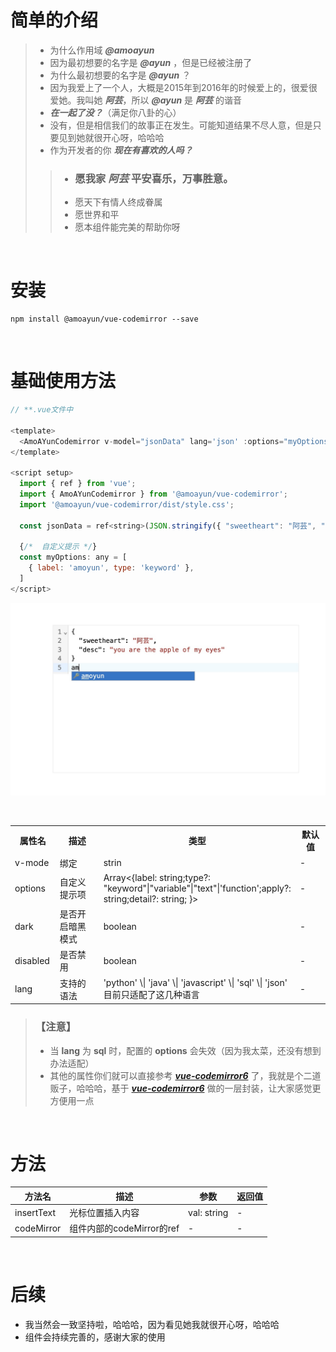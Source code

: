 # 简单的介绍

> - 为什么作用域 ***@amoayun***  
> - 因为最初想要的名字是 ***@ayun*** ，但是已经被注册了
> - 为什么最初想要的名字是 ***@ayun*** ？
> - 因为我爱上了一个人，大概是2015年到2016年的时候爱上的，很爱很爱她。我叫她 ***阿芸***，所以 ***@ayun*** 是 ***阿芸*** 的谐音
> - ***在一起了没？***（满足你八卦的心）
> - 没有，但是相信我们的故事正在发生。可能知道结果不尽人意，但是只要见到她就很开心呀，哈哈哈
> - 作为开发者的你 ***现在有喜欢的人吗？***  
>> - ### 愿我家 ***阿芸*** 平安喜乐，万事胜意。
>> - 愿天下有情人终成眷属
>> - 愿世界和平
>> - 愿本组件能完美的帮助你呀
  
  <br/>

# 安装

```shell
npm install @amoayun/vue-codemirror --save
```

<br/>

# 基础使用方法

```javascript
// **.vue文件中

<template>
  <AmoAYunCodemirror v-model="jsonData" lang='json' :options="myOptions"/>
</template>

<script setup>
  import { ref } from 'vue';
  import { AmoAYunCodemirror } from '@amoayun/vue-codemirror';
  import '@amoayun/vue-codemirror/dist/style.css';

  const jsonData = ref<string>(JSON.stringify({ "sweetheart": "阿芸", "desc": "you are the apple of my eyes" }, null, 2));

  {/*  自定义提示 */}
  const myOptions: any = [
    { label: 'amoyun', type: 'keyword' },
  ]
</script>
```

![图片](./dist/picture_1.jpg)

<br/>

<style>
  .wide-table {
    width: 100%;
  }
  .wide-table .column-1{
    width: 60px;
  }
  .wide-table .column-2{
    width: 110px;
  }
  .wide-table .column-4{
    width: 60px;
  }
</style>
<table class="wide-table">
  <tr>
    <th class="column-1">属性名</th>
    <th class="column-2">描述</th>
    <th class="column-3">类型</th>
    <th class="column-4">默认值</th>
  </tr>
  <tr>
    <td class="column-1">v-mode</td>
    <td class="column-2">绑定</td>
    <td class="column-3">strin</td>
    <td class="column-4">-</td>
  </tr>
  <tr>
    <td class="column-1">options</td>
    <td class="column-2">自定义提示项</td>
    <td class="column-3">Array<{label: string;type?: "keyword"|"variable"|"text"|'function';apply?: string;detail?: string; }></td>
    <td class="column-4">-</td>
  </tr>
  <tr>
    <td class="column-1">dark</td>
    <td class="column-2">是否开启暗黑模式</td>
    <td class="column-3">boolean</td>
    <td class="column-4">-</td>
  </tr>
  <tr>
    <td class="column-1">disabled</td>
    <td class="column-2">是否禁用</td>
    <td class="column-3">boolean</td>
    <td class="column-4">-</td>
  </tr>
  <tr>
    <td class="column-1">lang</td>
    <td class="column-2">支持的语法</td>
    <td class="column-3">'python' \| 'java' \| 'javascript' \| 'sql' \| 'json' 目前只适配了这几种语言</td>
    <td class="column-4">-</td>
  </tr>
</table>


> ### 【注意】
> - 当 __lang__ 为 __sql__ 时，配置的 __options__ 会失效（因为我太菜，还没有想到办法适配）
> - 其他的属性你们就可以直接参考 ___[vue-codemirror6](https://github.com/logue/vue-codemirror6)___ 了，我就是个二道贩子，哈哈哈，基于 ___[vue-codemirror6](https://github.com/logue/vue-codemirror6)___  做的一层封装，让大家感觉更方便用一点

<br/>

# 方法

| 方法名     | 描述                      | 参数        | 返回值 |
| ---------- | ------------------------- | ----------- | ------ |
| insertText | 光标位置插入内容          | val: string | -      |
| codeMirror | 组件内部的codeMirror的ref | -           | -      |

<br/>

# 后续
- 我当然会一致坚持啦，哈哈哈，因为看见她我就很开心呀，哈哈哈
- 组件会持续完善的，感谢大家的使用